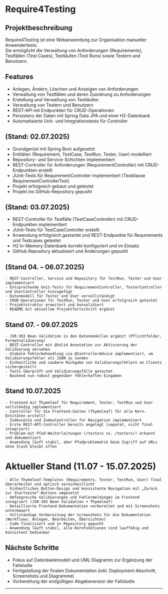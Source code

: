 # Require4Testing

## Projektbeschreibung

Require4Testing ist eine Webanwendung zur Organisation manueller Anwendertests.  
Sie ermöglicht die Verwaltung von Anforderungen (Requirements), Testfällen (Test Cases), Testläufen (Test Runs) sowie Testern und Benutzern.

## Features

- Anlegen, Ändern, Löschen und Anzeigen von Anforderungen  
- Verwaltung von Testfällen und deren Zuordnung zu Anforderungen  
- Erstellung und Verwaltung von Testläufen  
- Verwaltung von Testern und Benutzern  
- REST-API mit Endpunkten für CRUD-Operationen  
- Persistenz der Daten mit Spring Data JPA und einer H2-Datenbank  
- Automatisierte Unit- und Integrationstests für Controller  

## (Stand: 02.07.2025)

- Grundgerüst mit Spring Boot aufgesetzt  
- Entitäten (Requirement, TestCase, TestRun, Tester, User) modelliert  
- Repository- und Service-Schichten implementiert  
- REST-Controller für Anforderungen (RequirementController) mit CRUD-Endpunkten erstellt  
- JUnit-Tests für RequirementController implementiert (Testklasse RequirementControllerTest)  
- Projekt erfolgreich gebaut und getestet  
- Projekt ins GitHub-Repository gepusht

## (Stand: 03.07.2025)

- REST-Controller für Testfälle (TestCaseController) mit        CRUD-Endpunkten implementiert  
- JUnit-Tests für TestCaseController erstellt  
- Anwendung erfolgreich gestartet und REST-Endpunkte für Requirements und Testcases getestet  
- H2 In-Memory-Datenbank korrekt konfiguriert und im Einsatz  
- GitHub Repository aktualisiert und Änderungen gepusht

## (Stand 04. – 06.07.2025)
	- REST-Controller, Service und Repository für TestRun, Tester und User implementiert
	- Entsprechende Unit-Tests für RequirementController, TesterController und UserController hinzugefügt
	- Datenmodell für Tester und User vervollständigt
	- CRUD-Operationen für TestRun, Tester und User erfolgreich getestet
	- Projektstruktur erweitert und konsolidiert
	- README mit aktuellem Projektfortschritt ergänzt

## Stand 07. - 09.07.2025
	- JSR-303 Bean Validation in den Datenmodellen ergänzt (Pflichtfelder, Formatvalidierung)
	- REST-Controller mit @Valid Annotation zur Aktivierung der Validierung versehen
	- Globale Fehlerbehandlung via @ControllerAdvice implementiert, um Validierungsfehler als JSON zu senden
	- Einheitliche und saubere Rückgabe von Validierungsfehlern an Clients sichergestellt
	- Tests überprüft und Validierungsfälle getestet
	- Backend nun robust gegenüber fehlerhaften Eingaben


## Stand 10.07.2025
	- Frontend mit Thymeleaf für Requirement, Tester, TestRun und User vollständig implementiert
	- Controller für die Frontend-Seiten (Thymeleaf) für alle Kern-Entitäten erstellt
	- Indexseite und IndexController für Navigation implementiert
	- Erste REST-API-Controller bereits angelegt (separat, nicht final integriert)
	- Problem mit Pfad-Weiterleitungen (/testers vs. /testers/) erkannt und dokumentiert
	- Anwendung läuft stabil, aber Pfadproblematik beim Zugriff auf URLs ohne Slash bleibt offen

# Aktueller Stand (11.07 - 15.07.2025)
	- Alle Thymeleaf-Templates (Requirements, Tester, TestRun, User) final überarbeitet und optisch vereinheitlicht
	- Einheitliches Button-Design und konsistente Navigation mit „Zurück zur Startseite“-Buttons umgesetzt
	- Umfangreiche Validierungen und Fehlermeldungen im Frontend integriert (JSR-303 Bean Validation + Thymeleaf)
	- Detaillierte Frontend-Dokumentation vorbereitet und mit Screenshots untermauert
	- Vollständige Vorbereitung der Screenshots für die Dokumentation (Workflows: Anlegen, Bearbeiten, Übersichten)
	- Code finalisiert und in Repository gepusht
	- Anwendung läuft stabil, alle Kernfunktionen sind lauffähig und konsistent bedienbar

## Nächste Schritte 
- Fokus auf Datenbankmodell und UML-Diagramm zur Ergänzung der Fallstudie 
- Fertigstellung der finalen Dokumentation (inkl. Deployment-Abschnitt, Screenshots und Diagramme)  
- Vorbereitung der endgültigen Abgabeversion der Fallstudie

---
